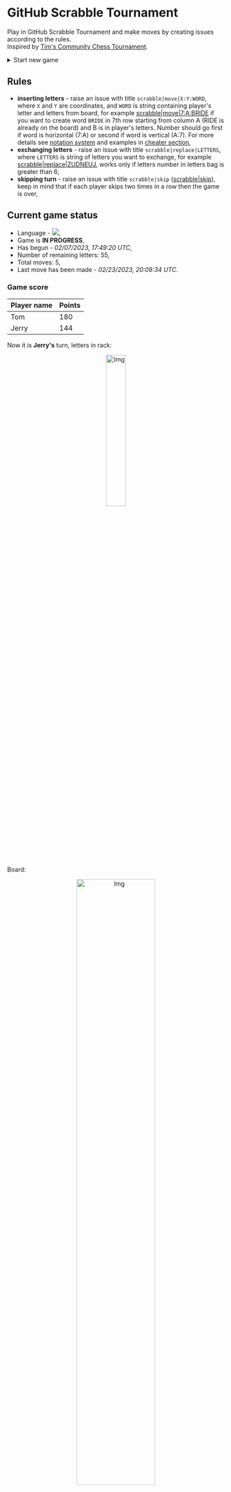 
# GitHub Scrabble Tournament
Play in GitHub Scrabble Tournament and make moves by creating issues according to the rules.    
Inspired by [Tim's Community Chess Tournament](https://github.com/timburgan/).

<details>
  <summary>Start new game</summary>
  
 
 - [GB](https://github.com/radosz99/radosz99/issues/new?title=scrabble%7Cinit%7CGB&body=Just+push+%27Submit+new+issue%27+or+update+with+your+move)  ![](https://raw.githubusercontent.com/radosz99/radosz99/main/flags/GB.png)
 - [PL](https://github.com/radosz99/radosz99/issues/new?title=scrabble%7Cinit%7CPL&body=Just+push+%27Submit+new+issue%27+or+update+with+your+move)  ![](https://raw.githubusercontent.com/radosz99/radosz99/main/flags/PL.png)
 - [ES](https://github.com/radosz99/radosz99/issues/new?title=scrabble%7Cinit%7CES&body=Just+push+%27Submit+new+issue%27+or+update+with+your+move)  ![](https://raw.githubusercontent.com/radosz99/radosz99/main/flags/ES.png)
 - [DE](https://github.com/radosz99/radosz99/issues/new?title=scrabble%7Cinit%7CDE&body=Just+push+%27Submit+new+issue%27+or+update+with+your+move)  ![](https://raw.githubusercontent.com/radosz99/radosz99/main/flags/DE.png)
 - [FR](https://github.com/radosz99/radosz99/issues/new?title=scrabble%7Cinit%7CFR&body=Just+push+%27Submit+new+issue%27+or+update+with+your+move)  ![](https://raw.githubusercontent.com/radosz99/radosz99/main/flags/FR.png)
</details>
        

## Rules
 - **inserting letters** - raise an issue with title `scrabble|move|X:Y:WORD`, where `X` and `Y` are coordinates, and `WORD` is string containing player's letter and letters from board, for example [scrabble&#124;move&#124;7:A:BRIDE](https://github.com/radosz99/radosz99/issues/new?title=scrabble%7Cmove%7C7%3AA%3ABRIDE&body=Just+push+%27Submit+new+issue%27+or+update+with+your+move) if you want to create word `BRIDE` in 7th row starting from column A (RIDE is already on the board) and B is in player's letters. Number should go first if word is horizontal (7:A) or second if word is vertical (A:7). For more details see [notation system](https://en.wikipedia.org/wiki/Scrabble#Notation_system) and examples in [cheater section](#cheater),
 - **exchanging letters** - raise an issue with title `scrabble|replace|LETTERS`, where `LETTERS` is string of letters you want to exchange, for example [scrabble&#124;replace&#124;ZUDNEUJ](https://github.com/radosz99/radosz99/issues/new?title=scrabble%7Creplace%7CZUDNEUJ&body=Just+push+%27Submit+new+issue%27+or+update+with+your+move), works only if letters number in letters bag is greater than 6,
 - **skipping turn** - raise an issue with title `scrabble|skip` ([scrabble&#124;skip](https://github.com/radosz99/radosz99/issues/new?title=scrabble%7Cskip&body=Just+push+%27Submit+new+issue%27+or+update+with+your+move)), keep in mind that if each player skips two times in a row then the game is over,

## Current game status
 - Language - ![](https://raw.githubusercontent.com/radosz99/radosz99/main/flags/ES.png),
 - Game is **IN PROGRESS**,
 - Has begun - *02/07/2023, 17:49:20 UTC*,
 - Number of remaining letters: 55,
 - Total moves: 5,
 - Last move has been made - *02/23/2023, 20:08:34 UTC*.
    
### Game score
| Player name | Points |
 | - | - |  
| Tom | 180
| Jerry | 144

Now it is **Jerry's** turn, letters in rack:
<p align="center">
    <img src="https://raw.githubusercontent.com/radosz99/radosz99/main/rack.png" width=30% alt="Img"/>
</p>

Board:
<p align="center">
<img src="https://raw.githubusercontent.com/radosz99/radosz99/main/board.png" width=60% alt="Img"/>
</p>
    
## User leaderboard
| Moves | Who | Points |
| - | - | - |
| 5 | [@radosz99](github.com/radosz99)| 324

<a name="cheater"></a>
## Cheater section  
Try out my algorithm and check the moves that were found based on the state of the board and rack. :cowboy_hat_face:
<details>
  <summary>Reveal some fancy moves :)</summary>
  
  | Id | Move | Points |
  | - | - | - |  
|1 | [3:G:ajenuz](https://github.com/radosz99/radosz99/issues/new?title=scrabble%7Cmove%7C3%3AG%3Aajenuz&body=Just+push+%27Submit+new+issue%27+or+update+with+your+move) | 60 
|2 | [3:C:jueza](https://github.com/radosz99/radosz99/issues/new?title=scrabble%7Cmove%7C3%3AC%3Ajueza&body=Just+push+%27Submit+new+issue%27+or+update+with+your+move) | 42 
|3 | [3:C:junza](https://github.com/radosz99/radosz99/issues/new?title=scrabble%7Cmove%7C3%3AC%3Ajunza&body=Just+push+%27Submit+new+issue%27+or+update+with+your+move) | 42 
|4 | [E:3:junzo](https://github.com/radosz99/radosz99/issues/new?title=scrabble%7Cmove%7CE%3A3%3Ajunzo&body=Just+push+%27Submit+new+issue%27+or+update+with+your+move) | 42 
|5 | [5:D:unzo](https://github.com/radosz99/radosz99/issues/new?title=scrabble%7Cmove%7C5%3AD%3Aunzo&body=Just+push+%27Submit+new+issue%27+or+update+with+your+move) | 33 
|6 | [3:G:adujen](https://github.com/radosz99/radosz99/issues/new?title=scrabble%7Cmove%7C3%3AG%3Aadujen&body=Just+push+%27Submit+new+issue%27+or+update+with+your+move) | 32 
|7 | [5:E:uzo](https://github.com/radosz99/radosz99/issues/new?title=scrabble%7Cmove%7C5%3AE%3Auzo&body=Just+push+%27Submit+new+issue%27+or+update+with+your+move) | 32 
|8 | [9:E:uzo](https://github.com/radosz99/radosz99/issues/new?title=scrabble%7Cmove%7C9%3AE%3Auzo&body=Just+push+%27Submit+new+issue%27+or+update+with+your+move) | 32 
|9 | [9:B:zen](https://github.com/radosz99/radosz99/issues/new?title=scrabble%7Cmove%7C9%3AB%3Azen&body=Just+push+%27Submit+new+issue%27+or+update+with+your+move) | 32 
|10 | [5:F:joden](https://github.com/radosz99/radosz99/issues/new?title=scrabble%7Cmove%7C5%3AF%3Ajoden&body=Just+push+%27Submit+new+issue%27+or+update+with+your+move) | 31 
</details>
    
## Latest moves
<details>
<summary>Show 10 latest moves</summary>
  
  
  | Id | Type | Move / Letters to replace | Created words / New letters | Date | Points | Player | Who |
  | - | - | - | - | - | - | - | - |
|4| INSERT | G:3:alolaron | ['ALOLARON'] | 02/23/2023, 20:08:34 UTC | 60 | Tom | [@radosz99](github.com/radosz99) |
|3| INSERT | 13:B:index | ['INDEX'] | 02/23/2023, 20:06:36 UTC | 58 | Jerry | [@radosz99](github.com/radosz99) |
|2| INSERT | 11:A:ñorbo | ['ÑORBO'] | 02/11/2023, 12:06:37 UTC | 44 | Tom | [@radosz99](github.com/radosz99) |
|1| INSERT | C:6:capearon | ['CAPEARON'] | 02/11/2023, 11:49:00 UTC | 86 | Jerry | [@radosz99](github.com/radosz99) |
|0| INSERT | 7:C:acodale | ['ACODALE'] | 02/07/2023, 17:54:25 UTC | 76 | Tom | [@radosz99](github.com/radosz99) |
</details>
    